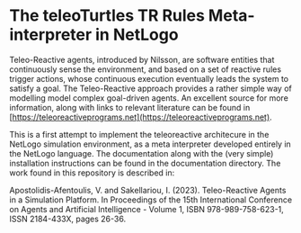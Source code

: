 # The teleoTurtles TR Rules Meta-interpreter in NetLogo
Teleo-Reactive agents, introduced by Nilsson, are software entities that continuously sense the environment, and based on a set of reactive rules trigger actions, whose continuous execution eventually leads the system to satisfy a goal. The Teleo-Reactive approach provides a rather simple way of modelling  model complex goal-driven agents. An excellent source for more information, along with links to relevant literature can be found in [https://teleoreactiveprograms.net](https://teleoreactiveprograms.net).

This is a first attempt to implement the teleoreactive architecure in the NetLogo simulation environment, as a meta interpreter developed entirely in the NetLogo language. The documentation along with the (very simple) installation instructions can be found in the documentation directory. The work found in this repository is described in: 

Apostolidis-Afentoulis, V. and Sakellariou, I. (2023). Teleo-Reactive Agents in a Simulation Platform. In Proceedings of the 15th International Conference on Agents and Artificial Intelligence - Volume 1, ISBN 978-989-758-623-1, ISSN 2184-433X, pages 26-36.    


